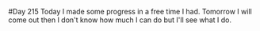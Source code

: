 #Day 215
Today I made some progress in a free time I had. Tomorrow I will come out then I don't know how much I can do but I'll see what I do.